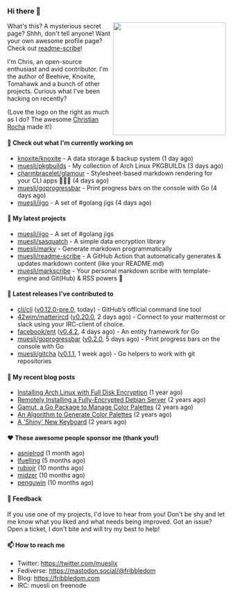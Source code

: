 ### Hi there 👋

<img align="right" src="https://raw.githubusercontent.com/muesli/muesli/master/assets/termenv.png" width="260">

What's this? A mysterious secret page? Shhh, don't tell anyone!
Want your own awesome profile page? Check out [readme-scribe](https://github.com/muesli/readme-scribe)!

I'm Chris, an open-source enthusiast and avid contributor. I'm the author of Beehive, Knoxite, Tomahawk and a bunch
of other projects. Curious what I've been hacking on recently?

(Love the logo on the right as much as I do? The awesome [Christian Rocha](https://github.com/meowgorithm/) made it!)

#### 👷 Check out what I'm currently working on

- [knoxite/knoxite](https://github.com/knoxite/knoxite) - A data storage &amp; backup system (1 day ago)
- [muesli/pkgbuilds](https://github.com/muesli/pkgbuilds) - My collection of Arch Linux PKGBUILDs (3 days ago)
- [charmbracelet/glamour](https://github.com/charmbracelet/glamour) - Stylesheet-based markdown rendering for your CLI apps 💇🏻‍♀️ (4 days ago)
- [muesli/goprogressbar](https://github.com/muesli/goprogressbar) - Print progress bars on the console with Go (4 days ago)
- [muesli/jigo](https://github.com/muesli/jigo) - A set of #golang jigs (4 days ago)

#### 🌱 My latest projects

- [muesli/jigo](https://github.com/muesli/jigo) - A set of #golang jigs
- [muesli/sasquatch](https://github.com/muesli/sasquatch) - A simple data encryption library
- [muesli/marky](https://github.com/muesli/marky) - Generate markdown programmatically
- [muesli/readme-scribe](https://github.com/muesli/readme-scribe) - A GitHub Action that automatically generates &amp; updates markdown content (like your README.md)
- [muesli/markscribe](https://github.com/muesli/markscribe) - Your personal markdown scribe with template-engine and Git(Hub) &amp; RSS powers 📜

#### 🔭 Latest releases I've contributed to

- [cli/cli](https://github.com/cli/cli) ([v0.12.0-pre.0](https://github.com/cli/cli/releases/tag/v0.12.0-pre.0), today) - GitHub’s official command line tool
- [42wim/matterircd](https://github.com/42wim/matterircd) ([v0.20.0](https://github.com/42wim/matterircd/releases/tag/v0.20.0), 2 days ago) - Connect to your mattermost or slack using your IRC-client of choice.
- [facebook/ent](https://github.com/facebook/ent) ([v0.4.2](https://github.com/facebook/ent/releases/tag/v0.4.2), 4 days ago) - An entity framework for Go
- [muesli/goprogressbar](https://github.com/muesli/goprogressbar) ([v0.2.0](https://github.com/muesli/goprogressbar/releases/tag/v0.2.0), 5 days ago) - Print progress bars on the console with Go
- [muesli/gitcha](https://github.com/muesli/gitcha) ([v0.1.1](https://github.com/muesli/gitcha/releases/tag/v0.1.1), 1 week ago) - Go helpers to work with git repositories

#### 📜 My recent blog posts

- [Installing Arch Linux with Full Disk Encryption](https://fribbledom.com/posts/encrypted-arch-install/) (1 year ago)
- [Remotely Installing a Fully-Encrypted Debian Server](https://fribbledom.com/posts/encrypted-remote-debian-install/) (2 years ago)
- [Gamut, a Go Package to Manage Color Palettes](https://fribbledom.com/posts/gamut-package-to-handle-color-palettes/) (2 years ago)
- [An Algorithm to Generate Color Palettes](https://fribbledom.com/posts/an-algorithm-to-generate-color-palettes/) (2 years ago)
- [A &#39;Shiny&#39; New Keyboard](https://fribbledom.com/posts/a-shiny-new-keyboard/) (2 years ago)

#### ❤️ These awesome people sponsor me (thank you!)

- [asnielrod](https://github.com/asnielrod) (1 month ago)
- [lfuelling](https://github.com/lfuelling) (5 months ago)
- [rubiojr](https://github.com/rubiojr) (10 months ago)
- [midzer](https://github.com/midzer) (10 months ago)
- [penguwin](https://github.com/penguwin) (10 months ago)

#### 💬 Feedback

If you use one of my projects, I'd love to hear from you! Don't be shy and let me know what you liked
and what needs being improved. Got an issue? Open a ticket, I don't bite and will try my best to help!

#### 📫 How to reach me

- Twitter: https://twitter.com/mueslix
- Fediverse: https://mastodon.social/@fribbledom
- Blog: https://fribbledom.com
- IRC: muesli on freenode
